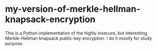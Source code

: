 # my-version-of-merkle-hellman-knapsack-encryption
This is a Python implementation of the highly insecure, but interesting, Merkle-Hellman knapsack public-key encryption. I do it mostly for study purpose.
